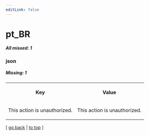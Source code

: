 ```yaml
---
editLink: false
---
```


# pt_BR

##### All missed: 1


### json

##### Missing: 1

<table width="100%">
<tr><th width="50%">

Key

</th><th width="50%">

Value

</th></tr>
<tr><td width="50%">

This action is unauthorized.

</td><td width="50%">

This action is unauthorized.

</td></tr>
</table>

[ [go back](../status.md) | [to top](#) ]

